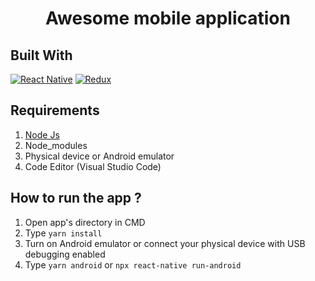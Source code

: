 <h1 align="center">Awesome mobile application</h1>

## Built With
[![React Native](https://img.shields.io/badge/React_Native-0.63.3-blue.svg?style=rounded-square)](https://reactnative.dev/)
[![Redux](https://img.shields.io/badge/Redux-v4.0.5-purple.svg?style=rounded-square)](https://redux.js.org/)

## Requirements
1. <a href="https://nodejs.org/en/download/">Node Js</a>
2. Node_modules
3. Physical device or Android emulator
4. Code Editor (Visual Studio Code)

## How to run the app ?
1. Open app's directory in CMD
2. Type `yarn install`
3. Turn on Android emulator or connect your physical device with USB debugging enabled
4. Type `yarn android` or `npx react-native run-android`
